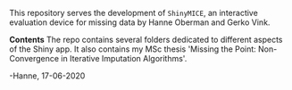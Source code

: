 This repository serves the development of `ShinyMICE`, an interactive evaluation device for missing data by Hanne Oberman and Gerko Vink.

**Contents**
The repo contains several folders dedicated to different aspects of the Shiny app. It also contains my MSc thesis 'Missing the Point: Non-Convergence in Iterative Imputation Algorithms'.

-Hanne, 17-06-2020

